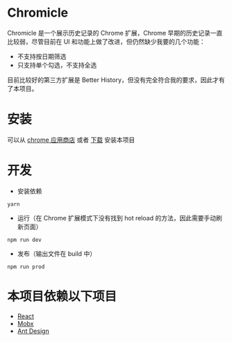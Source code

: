 # Chromicle
Chromicle 是一个展示历史记录的 Chrome 扩展，Chrome 早期的历史记录一直比较弱，尽管目前在 UI 和功能上做了改进，但仍然缺少我要的几个功能：

* 不支持按日期筛选
* 只支持单个勾选，不支持全选

目前比较好的第三方扩展是 Better History，但没有完全符合我的要求，因此才有了本项目。

# 安装

可以从 [chrome 应用商店](https://chrome.google.com/webstore/detail/chromicle/ljblncheanainapijcjkljcbcjjmnnag?hl=zh-CN) 或者 [下载](https://airycanon.me/static/chromicle.crx) 安装本项目

# 开发

* 安装依赖
```
yarn
```
* 运行（在 Chrome 扩展模式下没有找到 hot reload 的方法，因此需要手动刷新页面）
```
npm run dev
```
* 发布（输出文件在 build 中）
```
npm run prod
```

# 本项目依赖以下项目

* [React](https://github.com/facebook/react)
* [Mobx](https://github.com/mobxjs/mobx-react)
* [Ant Design](https://github.com/ant-design/ant-design)


